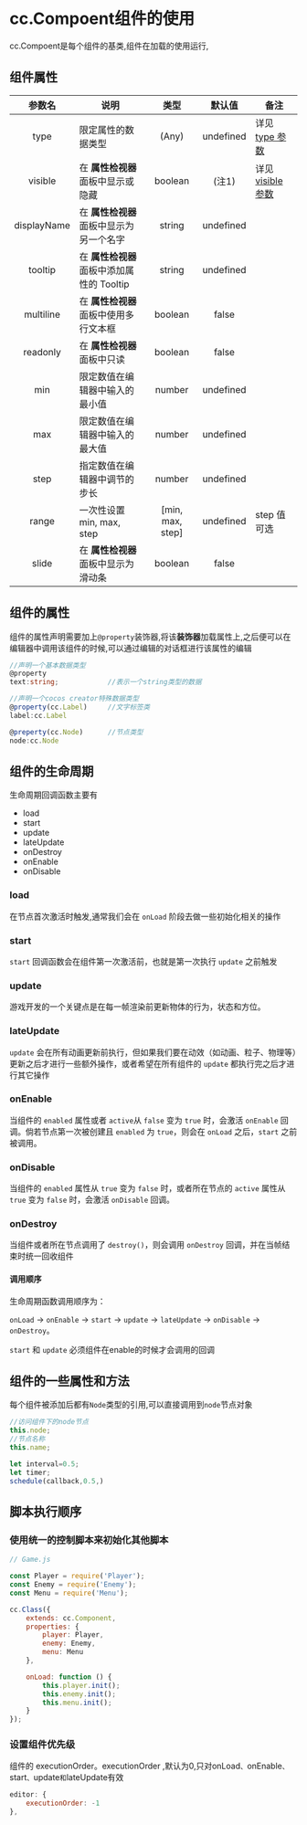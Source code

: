 # cc.Compoent组件的使用

cc.Compoent是每个组件的基类,组件在加载的使用运行,

## 组件属性

|   参数名    | 说明                                       |       类型       |  默认值   | 备注                                                         |
| :---------: | ------------------------------------------ | :--------------: | :-------: | ------------------------------------------------------------ |
|    type     | 限定属性的数据类型                         |      (Any)       | undefined | 详见 [type 参数](https://docs.cocos.com/creator/manual/zh/scripting/reference/class.html#type) |
|   visible   | 在 **属性检视器** 面板中显示或隐藏         |     boolean      |   (注1)   | 详见 [visible 参数](https://docs.cocos.com/creator/manual/zh/scripting/reference/class.html#visible) |
| displayName | 在 **属性检视器** 面板中显示为另一个名字   |      string      | undefined |                                                              |
|   tooltip   | 在 **属性检视器** 面板中添加属性的 Tooltip |      string      | undefined |                                                              |
|  multiline  | 在 **属性检视器** 面板中使用多行文本框     |     boolean      |   false   |                                                              |
|  readonly   | 在 **属性检视器** 面板中只读               |     boolean      |   false   |                                                              |
|     min     | 限定数值在编辑器中输入的最小值             |      number      | undefined |                                                              |
|     max     | 限定数值在编辑器中输入的最大值             |      number      | undefined |                                                              |
|    step     | 指定数值在编辑器中调节的步长               |      number      | undefined |                                                              |
|    range    | 一次性设置 min, max, step                  | [min, max, step] | undefined | step 值可选                                                  |
|    slide    | 在 **属性检视器** 面板中显示为滑动条       |     boolean      |   false   |                                                              |

## 组件的属性

组件的属性声明需要加上`@property`装饰器,将该**装饰器**加载属性上,之后便可以在编辑器中调用该组件的时候,可以通过编辑的对话框进行该属性的编辑

```ts
//声明一个基本数据类型
@property
text:string;			//表示一个string类型的数据

//声明一个cocos creator特殊数据类型
@property(cc.Label)		//文字标签类
label:cc.Label

@preperty(cc.Node)		//节点类型
node:cc.Node
```



## 组件的生命周期

生命周期回调函数主要有

- load
- start
- update
- lateUpdate
- onDestroy
- onEnable
- onDisable

### load

在节点首次激活时触发,通常我们会在 `onLoad` 阶段去做一些初始化相关的操作

### start

`start` 回调函数会在组件第一次激活前，也就是第一次执行 `update` 之前触发

### update

游戏开发的一个关键点是在每一帧渲染前更新物体的行为，状态和方位。

### lateUpdate

`update` 会在所有动画更新前执行，但如果我们要在动效（如动画、粒子、物理等）更新之后才进行一些额外操作，或者希望在所有组件的 `update` 都执行完之后才进行其它操作

### onEnable

当组件的 `enabled` 属性或者 `active`从 `false` 变为 `true` 时，会激活 `onEnable` 回调。倘若节点第一次被创建且 `enabled` 为 `true`，则会在 `onLoad` 之后，`start` 之前被调用。

### onDisable

当组件的 `enabled` 属性从 `true` 变为 `false` 时，或者所在节点的 `active` 属性从 `true` 变为 `false` 时，会激活 `onDisable` 回调。

### onDestroy

当组件或者所在节点调用了 `destroy()`，则会调用 `onDestroy` 回调，并在当帧结束时统一回收组件

#### 调用顺序

生命周期函数调用顺序为：

`onLoad` -> `onEnable` -> `start` -> `update` -> `lateUpdate` -> `onDisable` -> `onDestroy`。

 `start` 和 `update` 必须组件在enable的时候才会调用的回调

## 组件的一些属性和方法

每个组件被添加后都有`Node`类型的引用,可以直接调用到``node``节点对象

```ts
//访问组件下的node节点
this.node;
//节点名称
this.name;

let interval=0.5;
let timer;
schedule(callback,0.5,)
```



## 脚本执行顺序

### 使用统一的控制脚本来初始化其他脚本

```js
// Game.js

const Player = require('Player');
const Enemy = require('Enemy');
const Menu = require('Menu');

cc.Class({
    extends: cc.Component,
    properties: {
        player: Player,
        enemy: Enemy,
        menu: Menu
    },

    onLoad: function () {
        this.player.init();
        this.enemy.init();
        this.menu.init();
    }
});
```

### 设置组件优先级

组件的 executionOrder。executionOrder ,默认为0,只对onLoad`、`onEnable`、`start`、`update` 和 `lateUpdate有效

```js
editor: {
    executionOrder: -1
},
```
